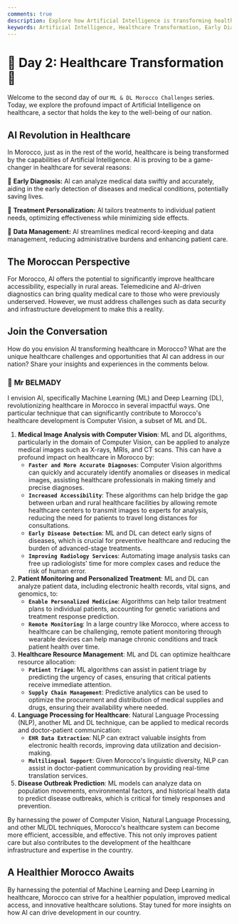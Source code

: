 ```yaml
---
comments: true
description: Explore how Artificial Intelligence is transforming healthcare in Morocco, enhancing early diagnosis, treatment personalization, and data management to improve access and quality of care for all
keywords: Artificial Intelligence, Healthcare Transformation, Early Diagnosis, Treatment Personalization, Data Management, Computer Vision, Machine Learning, Deep Learning, Telemedicine, Patient Monitoring, Healthcare Resource Management, Natural Language Processing, Disease Outbreak Prediction, Morocco
---
```


# **🏥 Day 2: Healthcare Transformation 🏥**
Welcome to the second day of our ``ML & DL Morocco Challenges`` series. Today, we explore the profound impact of Artificial Intelligence on healthcare, a sector that holds the key to the well-being of our nation.

## **AI Revolution in Healthcare**

In Morocco, just as in the rest of the world, healthcare is being transformed by the capabilities of Artificial Intelligence. AI is proving to be a game-changer in healthcare for several reasons:

🔹 **Early Diagnosis:** AI can analyze medical data swiftly and accurately, aiding in the early detection of diseases and medical conditions, potentially saving lives.

🔹 **Treatment Personalization:** AI tailors treatments to individual patient needs, optimizing effectiveness while minimizing side effects.

🔹 **Data Management:** AI streamlines medical record-keeping and data management, reducing administrative burdens and enhancing patient care.

## **The Moroccan Perspective**

For Morocco, AI offers the potential to significantly improve healthcare accessibility, especially in rural areas. Telemedicine and AI-driven diagnostics can bring quality medical care to those who were previously underserved. However, we must address challenges such as data security and infrastructure development to make this a reality.

<!-- 🚀 **[Explore How AI is Transforming Healthcare in Morocco](https://thinkable-expert-c75.notion.site/Day-2-Healthcare-Transformation-99ba4177adad43b38be580e555889e2d?pvs=4)** 🚀 -->

## **Join the Conversation**

How do you envision AI transforming healthcare in Morocco? What are the unique healthcare challenges and opportunities that AI can address in our nation? Share your insights and experiences in the comments below.

### 🧠 **Mr BELMADY**

I envision AI, specifically Machine Learning (ML) and Deep Learning (DL), revolutionizing healthcare in Morocco in several impactful ways. One particular technique that can significantly contribute to Morocco's healthcare development is Computer Vision, a subset of ML and DL.

1. **Medical Image Analysis with Computer Vision**: ML and DL algorithms, particularly in the domain of Computer Vision, can be applied to analyze medical images such as X-rays, MRIs, and CT scans. This can have a profound impact on healthcare in Morocco by:
    - **``Faster and More Accurate Diagnoses``**: Computer Vision algorithms can quickly and accurately identify anomalies or diseases in medical images, assisting healthcare professionals in making timely and precise diagnoses.
    - **``Increased Accessibility``**: These algorithms can help bridge the gap between urban and rural healthcare facilities by allowing remote healthcare centers to transmit images to experts for analysis, reducing the need for patients to travel long distances for consultations.
    - **``Early Disease Detection``**: ML and DL can detect early signs of diseases, which is crucial for preventive healthcare and reducing the burden of advanced-stage treatments.
    - **``Improving Radiology Services``**: Automating image analysis tasks can free up radiologists' time for more complex cases and reduce the risk of human error.
2. **Patient Monitoring and Personalized Treatment**: ML and DL can analyze patient data, including electronic health records, vital signs, and genomics, to:
    - **``Enable Personalized Medicine``**: Algorithms can help tailor treatment plans to individual patients, accounting for genetic variations and treatment response prediction.
    - **``Remote Monitoring``**: In a large country like Morocco, where access to healthcare can be challenging, remote patient monitoring through wearable devices can help manage chronic conditions and track patient health over time.
3. **Healthcare Resource Management**: ML and DL can optimize healthcare resource allocation:
    - **``Patient Triage``**: ML algorithms can assist in patient triage by predicting the urgency of cases, ensuring that critical patients receive immediate attention.
    - **``Supply Chain Management``**: Predictive analytics can be used to optimize the procurement and distribution of medical supplies and drugs, ensuring their availability where needed.
4. **Language Processing for Healthcare**: Natural Language Processing (NLP), another ML and DL technique, can be applied to medical records and doctor-patient communication:
    - **``EHR Data Extraction``**: NLP can extract valuable insights from electronic health records, improving data utilization and decision-making.
    - **``Multilingual Support``**: Given Morocco's linguistic diversity, NLP can assist in doctor-patient communication by providing real-time translation services.
5. **Disease Outbreak Prediction**: ML models can analyze data on population movements, environmental factors, and historical health data to predict disease outbreaks, which is critical for timely responses and prevention.

By harnessing the power of Computer Vision, Natural Language Processing, and other ML/DL techniques, Morocco's healthcare system can become more efficient, accessible, and effective. This not only improves patient care but also contributes to the development of the healthcare infrastructure and expertise in the country.

## **A Healthier Morocco Awaits**

By harnessing the potential of Machine Learning and Deep Learning in healthcare, Morocco can strive for a healthier population, improved medical access, and innovative healthcare solutions. Stay tuned for more insights on how AI can drive development in our country.

